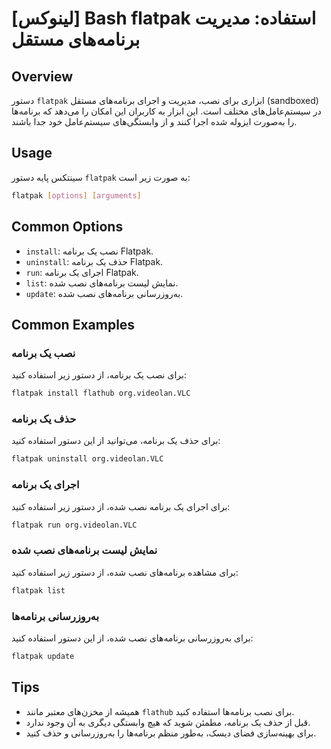 # [لینوکس] Bash flatpak استفاده: مدیریت برنامه‌های مستقل

## Overview
دستور `flatpak` ابزاری برای نصب، مدیریت و اجرای برنامه‌های مستقل (sandboxed) در سیستم‌عامل‌های مختلف است. این ابزار به کاربران این امکان را می‌دهد که برنامه‌ها را به‌صورت ایزوله شده اجرا کنند و از وابستگی‌های سیستم‌عامل خود جدا باشند.

## Usage
سینتکس پایه دستور `flatpak` به صورت زیر است:

```bash
flatpak [options] [arguments]
```

## Common Options
- `install`: نصب یک برنامه Flatpak.
- `uninstall`: حذف یک برنامه Flatpak.
- `run`: اجرای یک برنامه Flatpak.
- `list`: نمایش لیست برنامه‌های نصب شده.
- `update`: به‌روزرسانی برنامه‌های نصب شده.

## Common Examples
### نصب یک برنامه
برای نصب یک برنامه، از دستور زیر استفاده کنید:

```bash
flatpak install flathub org.videolan.VLC
```

### حذف یک برنامه
برای حذف یک برنامه، می‌توانید از این دستور استفاده کنید:

```bash
flatpak uninstall org.videolan.VLC
```

### اجرای یک برنامه
برای اجرای یک برنامه نصب شده، از دستور زیر استفاده کنید:

```bash
flatpak run org.videolan.VLC
```

### نمایش لیست برنامه‌های نصب شده
برای مشاهده برنامه‌های نصب شده، از دستور زیر استفاده کنید:

```bash
flatpak list
```

### به‌روزرسانی برنامه‌ها
برای به‌روزرسانی برنامه‌های نصب شده، از این دستور استفاده کنید:

```bash
flatpak update
```

## Tips
- همیشه از مخزن‌های معتبر مانند `flathub` برای نصب برنامه‌ها استفاده کنید.
- قبل از حذف یک برنامه، مطمئن شوید که هیچ وابستگی دیگری به آن وجود ندارد.
- برای بهینه‌سازی فضای دیسک، به‌طور منظم برنامه‌ها را به‌روزرسانی و حذف کنید.